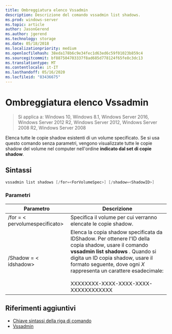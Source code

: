 ```yaml
---
title: Ombreggiatura elenco Vssadmin
description: Descrizione del comando vssadmin list shadows.
ms.prod: windows-server
ms.topic: article
author: JasonGerend
ms.author: jgerend
ms.technology: storage
ms.date: 05/18/2018
ms.localizationpriority: medium
ms.openlocfilehash: 38eda178b6c9e34fec1d63ed6c59f01023b859c4
ms.sourcegitcommit: bf887504703337f8ad685d778124f65fe8c3dc13
ms.translationtype: MT
ms.contentlocale: it-IT
ms.lasthandoff: 05/16/2020
ms.locfileid: "83436675"
---
```

# <a name="vssadmin-list-shadows"></a>Ombreggiatura elenco Vssadmin

> Si applica a: Windows 10, Windows 8.1, Windows Server 2016, Windows Server 2012 R2, Windows Server 2012, Windows Server 2008 R2, Windows Server 2008

Elenca tutte le copie shadow esistenti di un volume specificato. Se si usa questo comando senza parametri, vengono visualizzate tutte le copie shadow del volume nel computer nell'ordine **indicato dal set di copie shadow**.

## <a name="syntax"></a>Sintassi

```PowerShell
vssadmin list shadows [/for=<ForVolumeSpec>] [/shadow=<ShadowID>]
```

### <a name="parameters"></a>Parametri

|Parametro|Descrizione|
|---|---|
|/for = \< pervolumespecificato>|Specifica il volume per cui verranno elencate le copie shadow.|
|/Shadow = \< idshadow>|Elenca la copia shadow specificata da IDShadow. Per ottenere l'ID della copia shadow, usare il comando **vssadmin list shadows** . Quando si digita un ID copia shadow, usare il formato seguente, dove ogni *X* rappresenta un carattere esadecimale:<br><br>XXXXXXXX-XXXX-XXXX-XXXX-XXXXXXXXXXXX|

## <a name="additional-references"></a>Riferimenti aggiuntivi

* [Chiave sintassi della riga di comando](https://docs.microsoft.com/previous-versions/windows/it-pro/windows-server-2012-r2-and-2012/cc771080(v%3dws.11))
* [Vssadmin](vssadmin.md)